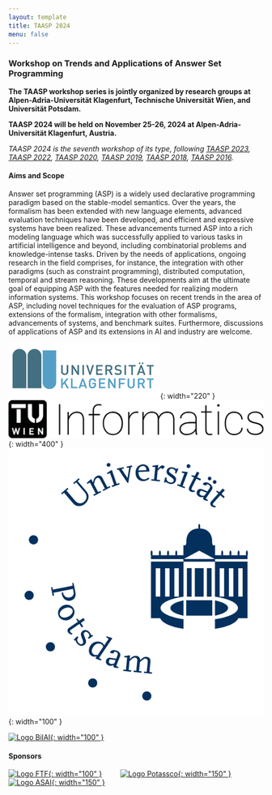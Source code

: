 ```yaml
---
layout: template
title: TAASP 2024
menu: false
---
```


### Workshop on Trends and Applications of Answer Set Programming

**The TAASP workshop series is jointly organized by research groups at Alpen-Adria-Universität Klagenfurt, Technische Universität Wien, and Universität Potsdam.**

**TAASP 2024 will be held on November 25-26, 2024 at Alpen-Adria-Universität Klagenfurt, Austria.**

_TAASP 2024 is the seventh workshop of its type, following [TAASP 2023](http://www.kr.tuwien.ac.at/events/taasp23/), [TAASP 2022](http://www.kr.tuwien.ac.at/events/taasp22/), [TAASP 2020](http://www.kr.tuwien.ac.at/events/taasp20/), [TAASP 2019](http://www.kr.tuwien.ac.at/events/taasp19/), [TAASP 2018](http://www.kr.tuwien.ac.at/events/taasp18/), [TAASP 2016](http://www.kr.tuwien.ac.at/events/taasp16/)._

#### Aims and Scope
Answer set programming (ASP) is a widely used declarative programming paradigm based on the stable-model semantics. Over the years, the formalism has been extended with new language elements, advanced evaluation techniques have been developed, and efficient and expressive systems have been realized. These advancements turned ASP into a rich modeling language which was successfully applied to various tasks in artificial intelligence and beyond, including combinatorial problems and knowledge-intense tasks. Driven by the needs of applications, ongoing research in the field comprises, for instance, the integration with other paradigms (such as constraint programming), distributed computation, temporal and stream reasoning. These developments aim at the ultimate goal of equipping ASP with the features needed for realizing modern information systems. This workshop focuses on recent trends in the area of ASP, including novel techniques for the evaluation of ASP programs, extensions of the formalism, integration with other formalisms, advancements of systems, and benchmark suites. Furthermore, discussions of applications of ASP and its extensions in AI and industry are welcome.

![Logo of the AAU Klagenfurt](/assets/images/aau-logo.png){: width="220" } &emsp;&emsp;
![Logo of the TU Wien](/assets/images/tuwien-informatics.png){: width="400" } &emsp;&emsp;
![Logo of the Uni Potsdam](/assets/images/potsdam_logo.jpg){: width="100" }

<a href="https://www.bilateral-ai.net/">![Logo BilAI](/assets/images/bilai_logo.png){: width="100" }</a> &emsp;&emsp;

#### Sponsors

<a href="https://www.ftf.or.at/">![Logo FTF](/assets/images/ftf_logo.png){: width="100" }</a> &emsp;&emsp;
<a href="https://www.potassco.com/">![Logo Potassco](/assets/images/potassco_logo.jpg){: width="150" }</a> &emsp;&emsp;
<a href="https://www.asai.ac.at/en/">![Logo ASAI](/assets/images/asai.png){: width="150" }</a>